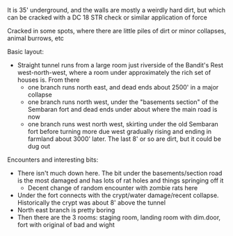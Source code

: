 It is 35' underground, and the walls are mostly a weirdly hard dirt, but which can be cracked with a DC 18 STR check or similar application of force

Cracked in some spots, where there are little piles of dirt or minor collapses, animal burrows, etc

Basic layout:

* Straight tunnel runs from a large room just riverside of the Bandit's Rest west-north-west, where a room under approximately the rich set of houses is. From there
	* one branch runs north east, and dead ends about 2500' in a major collapse
	* one branch runs north west, under the "basements section" of the Sembaran fort and dead ends under about where the main road is now
	* one branch runs west north west, skirting under the old Sembaran fort before turning more due west gradually rising and ending in farmland about 3000' later. The last 8' or so are dirt, but it could be dug out

Encounters and interesting bits:
* There isn't much down here. The bit under the basements/section road is the most damaged and has lots of rat holes and things springing off it
	* Decent change of random encounter with zombie rats here
* Under the fort connects with the crypt/water damage/recent collapse. Historically the crypt was about 8' above the tunnel
* North east branch is pretty boring
* Then there are the 3 rooms: staging room, landing room with dim.door, fort with original of bad and wight